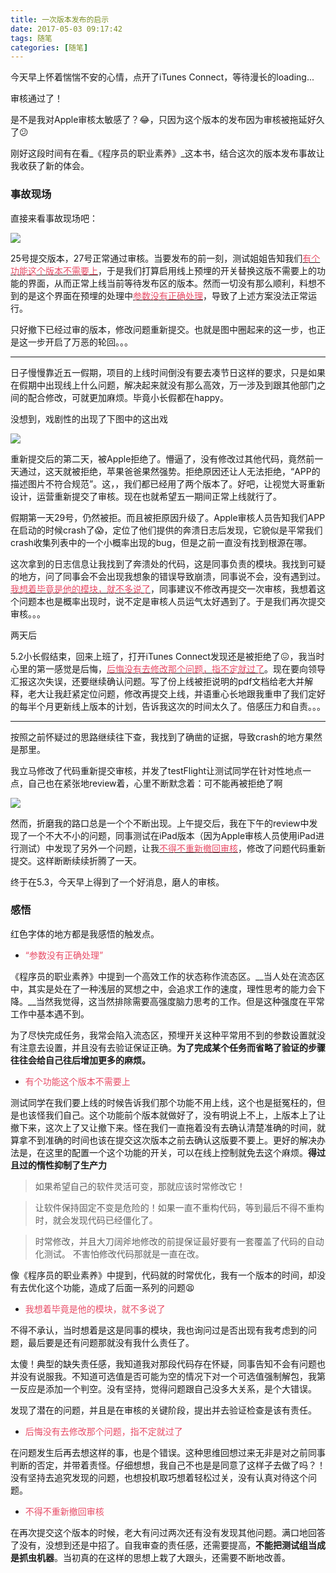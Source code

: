 ```yaml
---
title: 一次版本发布的启示
date: 2017-05-03 09:17:42
tags: 随笔
categories: [随笔]
---
```


今天早上怀着惴惴不安的心情，点开了iTunes Connect，等待漫长的loading...

审核通过了！

是不是我对Apple审核太敏感了？😂，只因为这个版本的发布因为审核被拖延好久了😕

刚好这段时间有在看_《程序员的职业素养》_这本书，结合这次的版本发布事故让我收获了新的体会。

<!--more-->

### 事故现场

直接来看事故现场吧：

![](http://ojam5z7vg.bkt.clouddn.com/coldreading/jpg/iTunes_Connect1.png-bigblog)

25号提交版本，27号正常通过审核。当要发布的前一刻，测试姐姐告知我们[<font color=#E84C66>有个功能这个版本不需要上</font>](#1)，于是我们打算启用线上预埋的开关替换这版不需要上的功能的界面，从而正常上线当前等待发布区的版本。然而一切没有那么顺利，料想不到的是这个界面在预埋的处理中[<font color=#E84C66>参数没有正确处理</font>](#2)，导致了上述方案没法正常运行。

只好撤下已经过审的版本，修改问题重新提交。也就是图中圈起来的这一步，也正是这一步开启了万恶的轮回。。。

---
日子慢慢靠近五一假期，项目的上线时间倒没有要去凑节日这样的要求，只是如果在假期中出现线上什么问题，解决起来就没有那么高效，万一涉及到跟其他部门之间的配合修改，可就更加麻烦。毕竟小长假都在happy。

没想到，戏剧性的出现了下图中的这出戏

![](http://ojam5z7vg.bkt.clouddn.com/coldreading/jpg/iTunes_Connect2.png-bigblog)

重新提交后的第二天，被Apple拒绝了。懵逼了，没有修改过其他代码，竟然前一天通过，这天就被拒绝，苹果爸爸果然强势。拒绝原因还让人无法拒绝，“APP的描述图片不符合规范”。这，，我们都已经用了两个版本了。好吧，让视觉大哥重新设计，运营重新提交了审核。现在也就希望五一期间正常上线就行了。

假期第一天29号，仍然被拒。而且被拒原因升级了。Apple审核人员告知我们APP在启动的时候crash了😱，定位了他们提供的奔溃日志后发现，它貌似是平常我们crash收集列表中的一个小概率出现的bug，但是之前一直没有找到根源在哪。

这次拿到的日志信息让我找到了奔溃处的代码，这是同事负责的模块。我找到可疑的地方，问了同事会不会出现我想象的错误导致崩溃，同事说不会，没有遇到过。[<font color=#E84C66>我想着毕竟是他的模块，就不多说了</font>](#3)，同事建议不修改再提交一次审核，我想着这个问题本也是概率出现时，说不定是审核人员运气太好遇到了。于是我们再次提交审核。。。

两天后

5.2小长假结束，回来上班了，打开iTunes Connect发现还是被拒绝了😖，我当时心里的第一感觉是后悔，[<font color=#E84C66>后悔没有去修改那个问题，指不定就过了</font>](#4)。现在要向领导汇报这次失误，还要继续确认问题。写了份上线被拒说明的pdf文档给老大并解释，老大让我赶紧定位问题，修改再提交上线，并语重心长地跟我重申了我们定好的每半个月更新线上版本的计划，告诉我这次的时间太久了。倍感压力和自责。。。

---

按照之前怀疑过的思路继续往下查，我找到了确凿的证据，导致crash的地方果然是那里。

我立马修改了代码重新提交审核，并发了testFlight让测试同学在针对性地点一点，自己也在紧张地review着，心里不断默念着：可不能再被拒绝了啊

![](http://ojam5z7vg.bkt.clouddn.com/coldreading/jpg/iTunes_Connect3.png-bigblog)

然而，折磨我的路口总是一个个不断出现。上午提交后，我在下午的review中发现了一个不大不小的问题，同事测试在iPad版本（因为Apple审核人员使用iPad进行测试）中发现了另外一个问题，让我[<font color=#E84C66>不得不重新撤回审核</font>](#5)，修改了问题代码重新提交。这样断断续续折腾了一天。


终于在5.3，今天早上得到了一个好消息，磨人的审核。

### 感悟
红色字体的地方都是我感悟的触发点。



* <span id=2 ><font color=#E84C66>“参数没有正确处理”</font></span>

《程序员的职业素养》中提到一个高效工作的状态称作流态区。__当人处在流态区中，其实是处在了一种浅层的冥想之中，会追求工作的速度，理性思考的能力会下降。__当然我觉得，这当然排除需要高强度脑力思考的工作。但是这种强度在平常工作中基本遇不到。

为了尽快完成任务，我常会陷入流态区，预埋开关这种平常用不到的参数设置就没有注意去设置，并且没有去验证保证正确。__为了完成某个任务而省略了验证的步骤往往会给自己往后增加更多的麻烦。__

* <span id=1><font color=#E84C66>有个功能这个版本不需要上</font></span>

测试同学在我们要上线的时候告诉我们那个功能不用上线，这个也是挺冤枉的，但是也该怪我们自己。这个功能前个版本就做好了，没有明说上不上，上版本上了让撤下来，这次上了又让撤下来。怪在我们一直拖着没有去确认清楚准确的时间，就算拿不到准确的时间也该在提交这次版本之前去确认这版要不要上。更好的解决办法是，在这里的配置一个这个功能的开关，可以在线上控制就免去这个麻烦。__得过且过的惰性抑制了生产力__



>如果希望自己的软件灵活可变，那就应该时常修改它！

>让软件保持固定不变是危险的！如果一直不重构代码，等到最后不得不重构时，就会发现代码已经僵化了。

> 时常修改，并且大刀阔斧地修改的前提保证最好要有一套覆盖了代码的自动化测试。  不害怕修改代码那就是一直在改。


像《程序员的职业素养》中提到，代码就的时常优化，我有一个版本的时间，却没有去优化这个功能，造成了后面一系列的问题😫



* <span id=3><font color=#E84C66>我想着毕竟是他的模块，就不多说了</font></span>

不得不承认，当时想着是这是同事的模块，我也询问过是否出现有我考虑到的问题，最后要是还有问题那就没有我什么责任了。

太傻！典型的缺失责任感，我知道我对那段代码存在怀疑，同事告知不会有问题也并没有说服我。不知道可选值是否可能为空的情况下对一个可选值强制解包，我第一反应是添加一个判空。没有坚持，觉得问题跟自己没多大关系，是个大错误。

发现了潜在的问题，并且是在审核的关键阶段，提出并去验证检查是该有责任。

* <span id=4><font color=#E84C66>后悔没有去修改那个问题，指不定就过了</font></span>

在问题发生后再去想这样的事，也是个错误。这种思维回想过来无非是对之前同事判断的否定，并带着责怪。仔细想想，我自己不也是是同意了这样子去做了吗？！没有坚持去追究发现的问题，也想投机取巧想着轻松过关，没有认真对待这个问题。

* <span id=5><font color=#E84C66>不得不重新撤回审核</font></span>

在再次提交这个版本的时候，老大有问过两次还有没有发现其他问题。满口地回答了没有，没想到还是中招了。自我审查的责任感，还需要提高，__不能把测试组当成是抓虫机器__。当初真的在这样的思想上栽了大跟头，还需要不断地改善。

